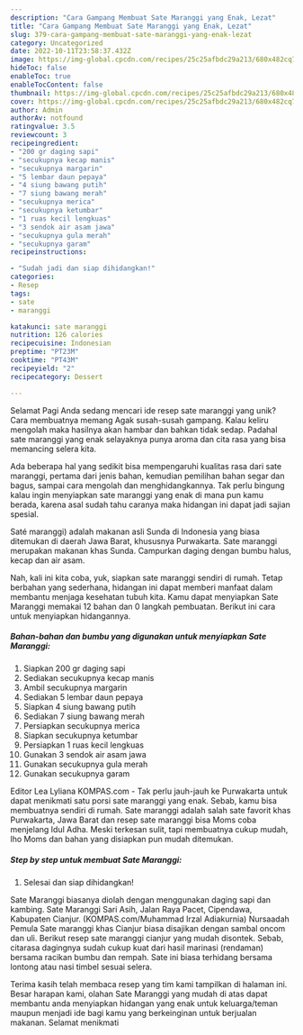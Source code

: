 ```yaml
---
description: "Cara Gampang Membuat Sate Maranggi yang Enak, Lezat"
title: "Cara Gampang Membuat Sate Maranggi yang Enak, Lezat"
slug: 379-cara-gampang-membuat-sate-maranggi-yang-enak-lezat
category: Uncategorized
date: 2022-10-11T23:58:37.432Z
image: https://img-global.cpcdn.com/recipes/25c25afbdc29a213/680x482cq70/sate-maranggi-foto-resep-utama.jpg
hideToc: false
enableToc: true
enableTocContent: false
thumbnail: https://img-global.cpcdn.com/recipes/25c25afbdc29a213/680x482cq70/sate-maranggi-foto-resep-utama.jpg
cover: https://img-global.cpcdn.com/recipes/25c25afbdc29a213/680x482cq70/sate-maranggi-foto-resep-utama.jpg
author: Admin
authorAv: notfound
ratingvalue: 3.5
reviewcount: 3
recipeingredient:
- "200 gr daging sapi"
- "secukupnya kecap manis"
- "secukupnya margarin"
- "5 lembar daun pepaya"
- "4 siung bawang putih"
- "7 siung bawang merah"
- "secukupnya merica"
- "secukupnya ketumbar"
- "1 ruas kecil lengkuas"
- "3 sendok air asam jawa"
- "secukupnya gula merah"
- "secukupnya garam"
recipeinstructions:

- "Sudah jadi dan siap dihidangkan!"
categories:
- Resep
tags:
- sate
- maranggi

katakunci: sate maranggi 
nutrition: 126 calories
recipecuisine: Indonesian
preptime: "PT23M"
cooktime: "PT43M"
recipeyield: "2"
recipecategory: Dessert

---
```



Selamat Pagi Anda sedang mencari ide resep sate maranggi yang unik? Cara membuatnya memang Agak susah-susah gampang. Kalau keliru mengolah maka hasilnya akan hambar dan bahkan tidak sedap. Padahal sate maranggi yang enak selayaknya punya aroma dan cita rasa yang bisa memancing selera kita.


Ada beberapa hal yang sedikit bisa mempengaruhi kualitas rasa dari sate maranggi, pertama dari jenis bahan, kemudian pemilihan bahan segar dan bagus, sampai cara mengolah dan menghidangkannya. Tak perlu bingung kalau ingin menyiapkan sate maranggi yang enak di mana pun kamu berada, karena asal sudah tahu caranya maka hidangan ini dapat jadi sajian spesial.

Saté maranggi) adalah makanan asli Sunda di Indonesia yang biasa ditemukan di daerah Jawa Barat, khususnya Purwakarta. Sate maranggi merupakan makanan khas Sunda. Campurkan daging dengan bumbu halus, kecap dan air asam.


Nah, kali ini kita coba, yuk, siapkan sate maranggi sendiri di rumah. Tetap berbahan yang sederhana, hidangan ini dapat memberi manfaat dalam membantu menjaga kesehatan tubuh kita. Kamu dapat menyiapkan Sate Maranggi memakai 12 bahan dan 0 langkah pembuatan. Berikut ini cara untuk menyiapkan hidangannya.

<!--inarticleads1-->

##### Bahan-bahan dan bumbu yang digunakan untuk menyiapkan Sate Maranggi:

1. Siapkan 200 gr daging sapi
1. Sediakan secukupnya kecap manis
1. Ambil secukupnya margarin
1. Sediakan 5 lembar daun pepaya
1. Siapkan 4 siung bawang putih
1. Sediakan 7 siung bawang merah
1. Persiapkan secukupnya merica
1. Siapkan secukupnya ketumbar
1. Persiapkan 1 ruas kecil lengkuas
1. Gunakan 3 sendok air asam jawa
1. Gunakan secukupnya gula merah
1. Gunakan secukupnya garam


Editor Lea Lyliana KOMPAS.com - Tak perlu jauh-jauh ke Purwakarta untuk dapat menikmati satu porsi sate maranggi yang enak. Sebab, kamu bisa membuatnya sendiri di rumah. Sate maranggi adalah salah sate favorit khas Purwakarta, Jawa Barat dan resep sate maranggi bisa Moms coba menjelang Idul Adha. Meski terkesan sulit, tapi membuatnya cukup mudah, lho Moms dan bahan yang disiapkan pun mudah ditemukan. 

<!--inarticleads2-->

##### Step by step untuk membuat Sate Maranggi:


1. Selesai dan siap dihidangkan!

Sate Maranggi biasanya diolah dengan menggunakan daging sapi dan kambing. Sate Maranggi Sari Asih, Jalan Raya Pacet, Cipendawa, Kabupaten Cianjur. (KOMPAS.com/Muhammad Irzal Adiakurnia) Nursaadah Pemula Sate maranggi khas Cianjur biasa disajikan dengan sambal oncom dan uli. Berikut resep sate maranggi cianjur yang mudah disontek. Sebab, citarasa dagingnya sudah cukup kuat dari hasil marinasi (rendaman) bersama racikan bumbu dan rempah. Sate ini biasa terhidang bersama lontong atau nasi timbel sesuai selera. 

Terima kasih telah membaca resep yang tim kami tampilkan di halaman ini. Besar harapan kami, olahan Sate Maranggi yang mudah di atas dapat membantu anda menyiapkan hidangan yang enak untuk keluarga/teman maupun menjadi ide bagi kamu yang berkeinginan untuk berjualan makanan. Selamat menikmati
